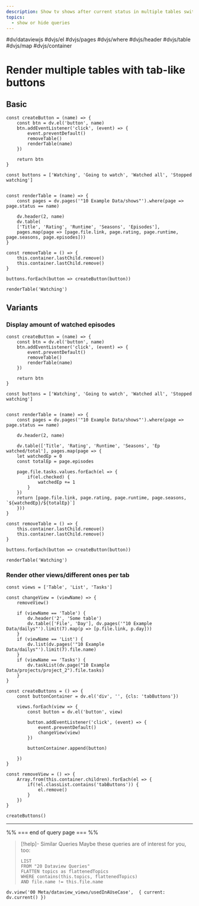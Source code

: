 ```yaml
---
description: Show tv shows after current status in multiple tables switchable via button
topics:
  - show or hide queries
---
```

#dv/dataviewjs #dvjs/el #dvjs/pages #dvjs/where #dvjs/header #dvjs/table #dvjs/map #dvjs/container 

# Render multiple tables with tab-like buttons

## Basic 

```dataviewjs
const createButton = (name) => {
	const btn = dv.el('button', name)
	btn.addEventListener('click', (event) => {
		event.preventDefault()
		removeTable()
		renderTable(name)
	})
	
	return btn
}

const buttons = ['Watching', 'Going to watch', 'Watched all', 'Stopped watching']


const renderTable = (name) => {
	const pages = dv.pages('"10 Example Data/shows"').where(page => page.status == name)
		
	dv.header(2, name)
	dv.table(
	['Title', 'Rating', 'Runtime', 'Seasons', 'Episodes'], 
	pages.map(page => [page.file.link, page.rating, page.runtime, page.seasons, page.episodes]))
}

const removeTable = () => {
	this.container.lastChild.remove()
	this.container.lastChild.remove()
}

buttons.forEach(button => createButton(button))

renderTable('Watching')
```

## Variants

### Display amount of watched episodes

```dataviewjs
const createButton = (name) => {
	const btn = dv.el('button', name)
	btn.addEventListener('click', (event) => {
		event.preventDefault()
		removeTable()
		renderTable(name)
	})
	
	return btn
}

const buttons = ['Watching', 'Going to watch', 'Watched all', 'Stopped watching']


const renderTable = (name) => {
	const pages = dv.pages('"10 Example Data/shows"').where(page => page.status == name)
	
	dv.header(2, name)
	
	dv.table(['Title', 'Rating', 'Runtime', 'Seasons', 'Ep watched/total'], pages.map(page => {
	let watchedEp = 0
	const totalEp = page.episodes
	
	page.file.tasks.values.forEach(el => {
		if(el.checked) {
			watchedEp += 1
		}
	})
	return [page.file.link, page.rating, page.runtime, page.seasons, `${watchedEp}/${totalEp}`]
	}))	
}

const removeTable = () => {
	this.container.lastChild.remove()
	this.container.lastChild.remove()
}

buttons.forEach(button => createButton(button))

renderTable('Watching')
```

### Render other views/different ones per tab

```dataviewjs
const views = ['Table', 'List', 'Tasks']

const changeView = (viewName) => {
    removeView()

    if (viewName == 'Table') {
        dv.header('2', 'Some table')
        dv.table(['File', 'Day'], dv.pages('"10 Example Data/dailys"').limit(7).map(p => [p.file.link, p.day]))
    }
    if (viewName == 'List') {
        dv.list(dv.pages('"10 Example Data/dailys"').limit(7).file.name)
    }
    if (viewName == 'Tasks') {
        dv.taskList(dv.page("10 Example Data/projects/project_2").file.tasks)
    }
}

const createButtons = () => {
    const buttonContainer = dv.el('div', '', {cls: 'tabButtons'})
    
    views.forEach(view => {
        const button = dv.el('button', view)

        button.addEventListener('click', (event) => {
            event.preventDefault()
            changeView(view)
        })

        buttonContainer.append(button)
        
    })
}

const removeView = () => {
    Array.from(this.container.children).forEach(el => {
        if(!el.classList.contains('tabButtons')) {
            el.remove()
        }
    })
}

createButtons()
```

---
%% === end of query page === %%
> [!help]- Similar Queries
> Maybe these queries are of interest for you, too:
> ```dataview
> LIST
> FROM "20 Dataview Queries"
> FLATTEN topics as flattenedTopics
> WHERE contains(this.topics, flattenedTopics)
> AND file.name != this.file.name
> ```

```dataviewjs
dv.view('00 Meta/dataview_views/usedInAUseCase',  { current: dv.current() })
```